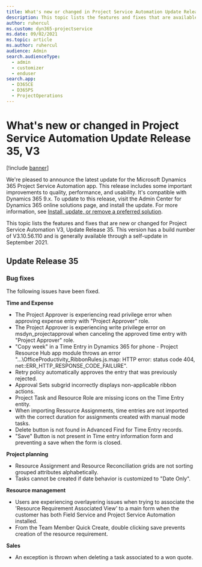 ```yaml
---
title: What's new or changed in Project Service Automation Update Release 35, V3
description: This topic lists the features and fixes that are available in Project Service Automation Update Release 35, V3.
author: ruhercul
ms.custom: dyn365-projectservice
ms.date: 09/02/2021
ms.topic: article
ms.author: ruhercul
audience: Admin
search.audienceType: 
  - admin
  - customizer
  - enduser
search.app: 
  - D365CE
  - D365PS
  - ProjectOperations
---
```



# What's new or changed in Project Service Automation Update Release 35, V3

[!include [banner](../includes/psa-now-project-operations.md)]

We're pleased to announce the latest update for the Microsoft Dynamics 365 Project Service Automation app. This release includes some important improvements to quality, performance, and usability. It's compatible with Dynamics 365 9.x. To update to this release, visit the Admin Center for Dynamics 365 online solutions page, and install the update. For more information, see [Install, update, or remove a preferred solution](/power-platform/admin/install-remove-preferred-solution).

This topic lists the features and fixes that are new or changed for Project Service Automation V3, Update Release 35. This version has a build number of V3.10.56.110 and is generally available through a self-update in September 2021.

## Update Release 35

### Bug fixes
The following issues have been fixed.

**Time and Expense**
- The Project Approver is experiencing read privilege error when approving expense entry with "Project Approver" role.
- The Project Approver is experiencing write privilege error on msdyn_projectapproval when canceling the approved time entry with "Project Approver" role.
- "Copy week" in a Time Entry in Dynamics 365 for phone - Project Resource Hub app module throws an error "...\OfficeProductivity_RibbonRules.js.map: HTTP error: status code 404, net::ERR_HTTP_RESPONSE_CODE_FAILURE".
- Retry policy automatically approves the entry that was previously rejected.
- Approval Sets subgrid incorrectly displays non-applicable ribbon actions.
- Project Task and Resource Role are missing icons on the Time Entry entity.
- When importing Resource Assignments, time entries are not imported with the correct duration for assignments created with manual mode tasks.
- Delete button is not found in Advanced Find for Time Entry records.
- "Save" Button is not present in Time entry information form and preventing a save when the form is closed.

**Project planning**
- Resource Assignment and Resource Reconciliation grids are not sorting grouped attributes alphabetically.
- Tasks cannot be created if date behavior is customized to "Date Only".

**Resource management**
- Users are experiencing overlayering issues when trying to associate the 'Resource Requirement Associated View' to a main form when the customer has both Field Service and Project Service Automation installed.
- From the Team Member Quick Create, double clicking save prevents creation of the resource requirement.

**Sales**
- An exception is thrown when deleting a task associated to a won quote.

